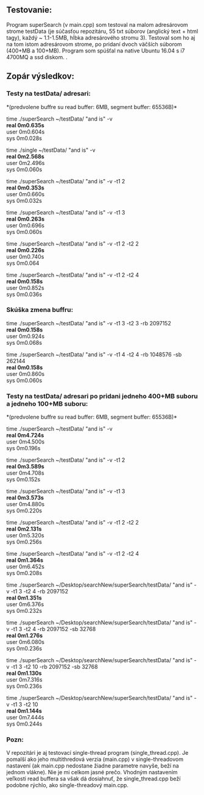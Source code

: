 <h2>Testovanie:</h2>
Program superSearch (v main.cpp) som testoval na 
malom adresárovom strome testData (je súčasťou repozitáru, 
55 txt súborov (anglický text + html tagy), každý ~ 1.1-1.5MB, hĺbka adresárového stromu 3). 
Testoval som ho aj na tom istom adresárovom strome, po pridaní dvoch 
väčších súborom (400+MB a 100+MB). 
Program som spúšťal na native Ubuntu 16.04 s i7 4700MQ a ssd diskom.
.
<h2>Zopár výsledkov:</h2>
<h3>Testy na testData/ adresari:</h3>
*(predvolene buffre su read buffer: 6MB, segment buffer: 65536B)*

time ./superSearch ~/testData/ "and is" -v  
**real	0m0.635s**  
user	0m0.604s  
sys	0m0.028s  

time ./single ~/testData/ "and is" -v  
**real	0m2.568s**  
user	0m2.496s  
sys	0m0.060s  

time ./superSearch ~/testData/ "and is" -v -t1 2  
**real	0m0.353s**  
user	0m0.660s  
sys	0m0.032s  

time ./superSearch ~/testData/ "and is" -v -t1 3  
**real	0m0.263s**  
user	0m0.696s  
sys	0m0.060s  

time ./superSearch ~/testData/ "and is" -v -t1 2 -t2 2  
**real	0m0.226s**  
user	0m0.740s  
sys	0m0.064  

time ./superSearch ~/testData/ "and is" -v -t1 2 -t2 4  
**real	0m0.158s**  
user	0m0.852s  
sys	0m0.036s  

<h3>Skúška zmena buffru:</h3>

time ./superSearch ~/testData/ "and is" -v -t1 3 -t2 3 -rb 2097152  
**real	0m0.158s**  
user	0m0.924s  
sys	0m0.068s  

time ./superSearch ~/testData/ "and is" -v -t1 4 -t2 4 -rb 1048576 -sb 262144  
**real	0m0.158s**  
user	0m0.860s  
sys	0m0.060s  

<h3>Testy na testData/ adresari po pridani jedneho 400+MB suboru a jedneho 100+MB suboru:</h3>  
*(predvolene buffre su read buffer: 6MB, segment buffer: 65536B)*  

time ./superSearch ~/testData/ "and is" -v  
**real	0m4.724s**  
user	0m4.500s  
sys	0m0.196s  

time ./superSearch ~/testData/ "and is" -v -t1 2  
**real	0m3.589s**  
user	0m4.708s  
sys	0m0.152s  

time ./superSearch ~/testData/ "and is" -v -t1 3  
**real	0m3.573s**  
user	0m4.880s  
sys	0m0.220s  

time ./superSearch ~/testData/ "and is" -v -t1 2 -t2 2  
**real	0m2.131s**  
user	0m5.320s  
sys	0m0.256s  

time ./superSearch ~/testData/ "and is" -v -t1 2 -t2 4  
**real	0m1.364s**  
user	0m6.452s  
sys	0m0.208s  

time ./superSearch ~/Desktop/searchNew/superSearch/testData/ "and is" -v -t1 3 -t2 4 -rb 2097152  
**real	0m1.351s**  
user	0m6.376s  
sys	0m0.232s  

time ./superSearch ~/Desktop/searchNew/superSearch/testData/ "and is" -v -t1 3 -t2 4 -rb 2097152 -sb 32768  
**real	0m1.276s**  
user	0m6.080s  
sys	0m0.236s  

time ./superSearch ~/Desktop/searchNew/superSearch/testData/ "and is" -v -t1 3 -t2 10 -rb 2097152 -sb 32768  
**real	0m1.130s**  
user	0m7.316s  
sys	0m0.236s  

time ./superSearch ~/Desktop/searchNew/superSearch/testData/ "and is" -v -t1 3 -t2 10  
**real	0m1.144s**  
user	0m7.444s  
sys	0m0.244s  

<h3> Pozn:</h3>
V repozitári je aj testovací single-thread program (single_thread.cpp).
Je pomalší ako jeho multithredová verzia (main.cpp) v single-threadovom
nastavení (ak main.cpp nedostane žiadne parametre navyše, beží
na jednom vlákne). Nie je mi celkom jasné prečo. 
Vhodným nastavením veľkosti read buffera sa však dá 
dosiahnuť, že single_thread.cpp beží podobne rýchlo,
ako single-threadový main.cpp.
